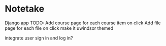 # Notetake
Django app
TODO:
Add course page for each course item on click
Add file page for each file on click
make it uwindsor themed

integrate user sign in and log in?

